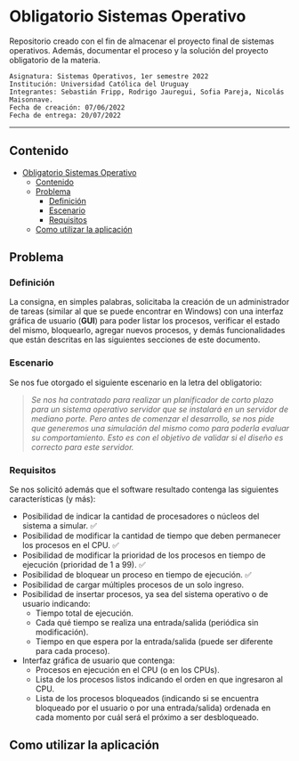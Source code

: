 # Obligatorio Sistemas Operativo
Repositorio creado con el fin de almacenar el proyecto final de sistemas operativos. Además, documentar el proceso y la solución del proyecto obligatorio de la materia.

    Asignatura: Sistemas Operativos, 1er semestre 2022
    Institución: Universidad Católica del Uruguay
    Integrantes: Sebastián Fripp, Rodrigo Jauregui, Sofia Pareja, Nicolás Maisonnave.
    Fecha de creación: 07/06/2022
    Fecha de entrega: 20/07/2022

<hr>

## Contenido

- [Obligatorio Sistemas Operativo](#obligatorio-sistemas-operativo)
  - [Contenido](#contenido)
  - [Problema](#problema)
    - [Definición](#definición)
    - [Escenario](#escenario)
    - [Requisitos](#requisitos)
  - [Como utilizar la aplicación](#como-utilizar-la-aplicación)

## Problema
### Definición
La consigna, en simples palabras, solicitaba la creación de un administrador de tareas (similar al que se puede encontrar en Windows) con una interfaz gráfica de usuario (**GUI**) para poder listar los procesos, verificar el estado del mismo, bloquearlo, agregar nuevos procesos, y demás funcionalidades que están descritas en las siguientes secciones de este documento.

### Escenario
Se nos fue otorgado el siguiente escenario en la letra del obligatorio:

> *Se nos ha contratado para realizar un planificador de corto plazo para un sistema operativo servidor que se instalará en un servidor de mediano porte. Pero antes de comenzar el desarrollo, se nos pide que generemos una simulación del mismo como para poderla evaluar su comportamiento. Esto es con el objetivo de validar si el diseño es correcto para este servidor.*

### Requisitos
Se nos solicitó además que el software resultado contenga las siguientes características (y más):

- Posibilidad de indicar la cantidad de procesadores o núcleos del sistema a simular. :white_check_mark:
- Posibilidad de modificar la cantidad de tiempo que deben permanecer los procesos en el CPU. :white_check_mark:
- Posibilidad de modificar la prioridad de los procesos en tiempo de ejecución (prioridad de 1 a 99). :white_check_mark:
- Posibilidad de bloquear un proceso en tiempo de ejecución. :white_check_mark:
- Posibilidad de cargar múltiples procesos de un solo ingreso.
- Posibilidad de insertar procesos, ya sea del sistema operativo o de usuario indicando:
  - Tiempo total de ejecución.
  - Cada qué tiempo se realiza una entrada/salida (periódica sin modificación).
  - Tiempo en que espera por la entrada/salida (puede ser diferente para cada proceso).
- Interfaz gráfica de usuario que contenga:
  - Procesos en ejecución en el CPU (o en los CPUs).
  - Lista de los procesos listos indicando el orden en que ingresaron al CPU.
  - Lista de los procesos bloqueados (indicando si se encuentra bloqueado por el usuario o por una entrada/salida) ordenada en cada momento por cuál será el próximo a ser desbloqueado.

## Como utilizar la aplicación